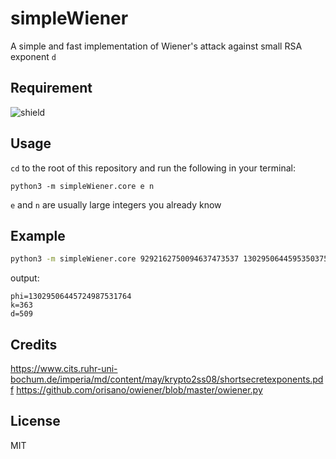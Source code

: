 # simpleWiener
A simple and fast implementation of Wiener's attack against small RSA exponent `d`

## Requirement
![shield](https://img.shields.io/badge/python-3.8.0%2B-blue)

## Usage
`cd` to the root of this repository and run the following in your terminal:
```
python3 -m simpleWiener.core e n
```
`e` and `n` are usually large integers you already know

## Example
```bash
python3 -m simpleWiener.core 9292162750094637473537 13029506445953503759481
```
output:
```
phi=13029506445724987531764
k=363
d=509
```

## Credits
https://www.cits.ruhr-uni-bochum.de/imperia/md/content/may/krypto2ss08/shortsecretexponents.pdf
https://github.com/orisano/owiener/blob/master/owiener.py

## License
MIT
